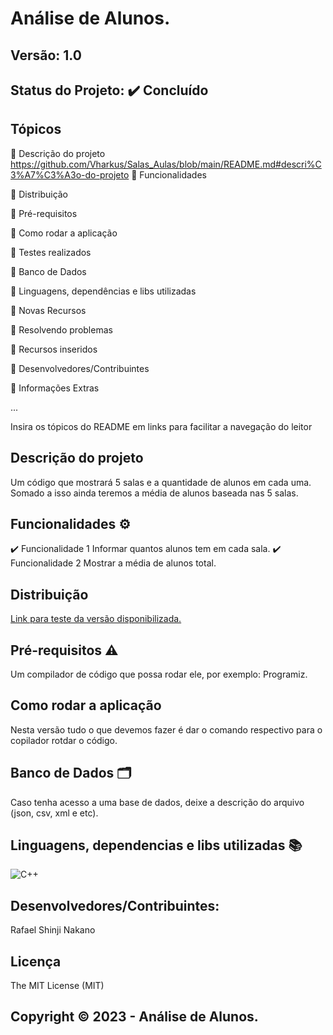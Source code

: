 # Análise de Alunos.
## Versão: 1.0 
## Status do Projeto: ✔️ Concluído

## Tópicos
🔹 Descrição do projeto 
https://github.com/Vharkus/Salas_Aulas/blob/main/README.md#descri%C3%A7%C3%A3o-do-projeto
🔹 Funcionalidades

🔹 Distribuição

🔹 Pré-requisitos

🔹 Como rodar a aplicação

🔹 Testes realizados

🔹 Banco de Dados

🔹 Linguagens, dependências e libs utilizadas

🔹 Novas Recursos

🔹 Resolvendo problemas

🔹 Recursos inseridos 

🔹 Desenvolvedores/Contribuintes

🔹 Informações Extras


...

Insira os tópicos do README em links para facilitar a navegação do leitor

## Descrição do projeto
Um código que mostrará 5 salas e a quantidade de alunos em cada uma. Somado a isso ainda teremos a média de alunos baseada nas 5 salas.

## Funcionalidades ⚙️
✔️ Funcionalidade 1
Informar quantos alunos tem em cada sala.
✔️ Funcionalidade 2
Mostrar a média de alunos total.
## Distribuição
[Link para teste da versão disponibilizada.](https://github.com/Vharkus/Salas_Aulas/blob/main/Sala01.cpp)

## Pré-requisitos ⚠️    
Um compilador de código que possa rodar ele, por exemplo: Programiz.

## Como rodar a aplicação 
Nesta versão tudo o que devemos fazer é dar o comando respectivo para o copilador rotdar o código.

## Banco de Dados 🗂️
Caso tenha acesso a uma base de dados, deixe a descrição do arquivo (json, csv, xml e etc).

## Linguagens, dependencias e libs utilizadas 📚
![C++](https://img.shields.io/badge/C%2B%2B-00599C?style=for-the-badge&logo=c%2B%2B&logoColor=white.md)

## Desenvolvedores/Contribuintes:
Rafael Shinji Nakano

## Licença
The MIT License (MIT)

## Copyright ©️ 2023 - Análise de Alunos.
